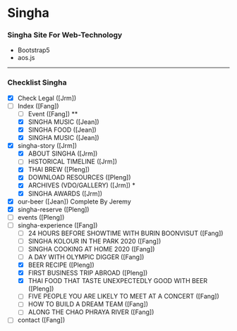 # Singha

### Singha Site For Web-Technology
- Bootstrap5
- aos.js

---

### Checklist Singha

- [x] Check Legal ([Jrm])
- [ ] Index ([Fang])
	- [ ] Event ([Fang]) **
	- [x] SINGHA MUSIC ([Jean])
	- [x] SINGHA FOOD ([Jean])
	- [x] SINGHA MUSIC ([Jean])
- [x] singha-story ([Jrm])
	- [x] ABOUT SINGHA ([Jrm])
	- [ ] HISTORICAL TIMELINE ([Jrm])
	- [x] THAI BREW ([Pleng])
	- [x] DOWNLOAD RESOURCES ([Pleng])
	- [x] ARCHIVES (VDO/GALLERY) ([Jrm]) *
	- [x] SINGHA AWARDS ([Jrm])
- [x] our-beer ([Jean]) Complete By Jeremy
- [x] singha-reserve ([Pleng])
- [ ] events ([Pleng])
- [ ] singha-experience ([Fang])
	- [ ] 24 HOURS BEFORE SHOWTIME WITH BURIN BOONVISUT ([Fang])
	- [ ] SINGHA KOLOUR IN THE PARK 2020 ([Fang])
	- [ ] SINGHA COOKING AT HOME 2020 ([Fang])
	- [ ] A DAY WITH OLYMPIC DIGGER ([Fang])
	- [X] BEER RECIPE ([Pleng])
	- [X] FIRST BUSINESS TRIP ABROAD ([Pleng])
	- [X] THAI FOOD THAT TASTE UNEXPECTEDLY GOOD WITH BEER ([Pleng])
	- [ ] FIVE PEOPLE YOU ARE LIKELY TO MEET AT A CONCERT ([Fang])
	- [ ] HOW TO BUILD A DREAM TEAM ([Fang])
	- [ ] ALONG THE CHAO PHRAYA RIVER ([Fang])
- [ ] contact ([Fang])
